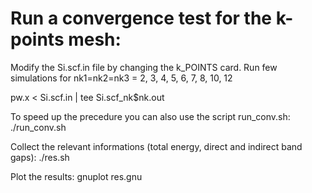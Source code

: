# Run a convergence test for the k-points mesh:

Modify the Si.scf.in file by changing the k_POINTS card.
Run few simulations for nk1=nk2=nk3 = 2, 3, 4, 5, 6, 7, 8, 10, 12

pw.x < Si.scf.in | tee Si.scf_nk$nk.out

To speed up the precedure you can also use the script run_conv.sh: ./run_conv.sh  

Collect the relevant informations (total energy, direct and indirect band gaps): ./res.sh 

Plot the results: gnuplot res.gnu 
